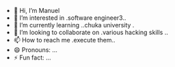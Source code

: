 - 👋 Hi, I’m Manuel
- 👀 I’m interested in .software engineer3..
- 🌱 I’m currently learning ..chuka university .
- 💞️ I’m looking to collaborate on .various hacking skills ..
- 📫 How to reach me .execute them..
- 😄 Pronouns: ...
- ⚡ Fun fact: ...

<!---
Manuel/Manuel is a ✨ special ✨ repository because its `README.md` (this file) appears on your GitHub profile.
You can click the Preview link to take a look at your changes.
--->
